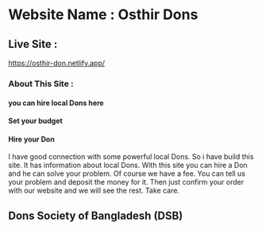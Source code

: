 # Website Name : Osthir Dons


## Live Site :

https://osthir-don.netlify.app/

### About This Site :
#### you can hire local Dons here
#### Set your budget
#### Hire your Don

I have good connection with some powerful local Dons. So i have build this site. It has information about local Dons. With this site you can hire a Don and he can solve your problem. Of course we have a fee. You can tell us your problem and deposit the money for it. Then just confirm your order with our website and we will see the rest. Take care.

## Dons Society of Bangladesh (DSB)

